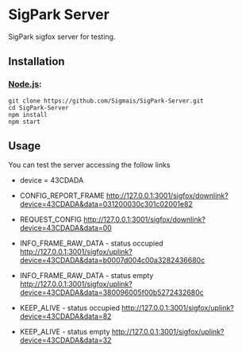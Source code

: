 SigPark Server
===================================

SigPark sigfox server for testing.

## Installation

### [Node.js](http://nodejs.org/):

~~~
git clone https://github.com/Sigmais/SigPark-Server.git 
cd SigPark-Server
npm install
npm start
~~~

## Usage

You can test the server accessing the follow links

* device = 43CDADA

* CONFIG_REPORT_FRAME
http://127.0.0.1:3001/sigfox/downlink?device=43CDADA&data=031200030c301c02001e82

* REQUEST_CONFIG
http://127.0.0.1:3001/sigfox/downlink?device=43CDADA&data=00

* INFO_FRAME_RAW_DATA - status occupied
http://127.0.0.1:3001/sigfox/uplink?device=43CDADA&data=b0007d004c00a3282436680c

* INFO_FRAME_RAW_DATA - status empty
http://127.0.0.1:3001/sigfox/uplink?device=43CDADA&data=380096005f00b5272432680c

* KEEP_ALIVE - status occupied
http://127.0.0.1:3001/sigfox/uplink?device=43CDADA&data=82

* KEEP_ALIVE - status empty
http://127.0.0.1:3001/sigfox/uplink?device=43CDADA&data=32
